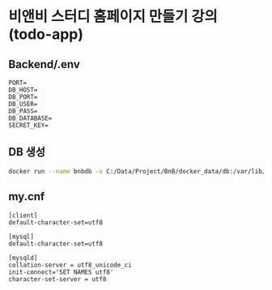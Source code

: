 # 비앤비 스터디 홈페이지 만들기 강의  (todo-app)

## Backend/.env

```text
PORT=
DB_HOST=
DB_PORT=
DB_USER=
DB_PASS=
DB_DATABASE=
SECRET_KEY=
```

## DB 생성

```bash
docker run --name bnbdb -v C:/Data/Project/BnB/docker_data/db:/var/lib/mysql -v C:/Data/Project/BnB/docker_data/conf:/etc/mysql/conf.d -p 3308:3306 -e MARIADB_ROOT_PASSWORD=1234  -d mariadb:latest
```

## my.cnf

```text
[client]
default-character-set=utf8

[mysql]
default-character-set=utf8

[mysqld]
collation-server = utf8_unicode_ci
init-connect='SET NAMES utf8'
character-set-server = utf8
```
